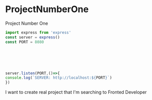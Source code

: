 # ProjectNumberOne
Project Number One

```ts
import express from 'express'
const server = express()
const PORT = 8080






server.listen(PORT,()=>{
console.log(`SERVER: http://localhost:${PORT}`)
})
```
I want to create real project that I'm searching to Fronted Developer
